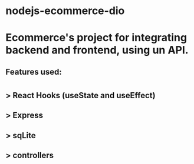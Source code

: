 # nodejs-ecommerce-dio
# Ecommerce's project for integrating backend and frontend, using un API.
## Features used:
#
## > React Hooks (useState and useEffect) 
## > Express
## > sqLite 
## > controllers

